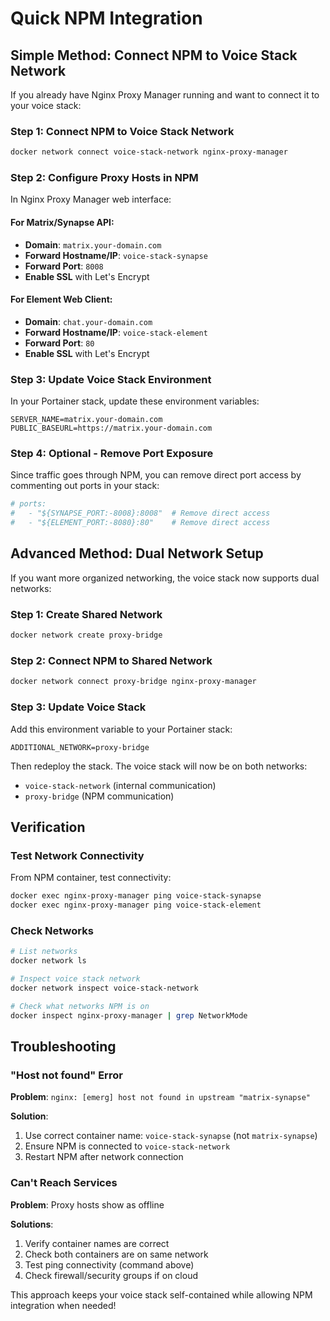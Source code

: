 # Quick NPM Integration

## Simple Method: Connect NPM to Voice Stack Network

If you already have Nginx Proxy Manager running and want to connect it to your voice stack:

### Step 1: Connect NPM to Voice Stack Network

```bash
docker network connect voice-stack-network nginx-proxy-manager
```

### Step 2: Configure Proxy Hosts in NPM

In Nginx Proxy Manager web interface:

#### For Matrix/Synapse API:
- **Domain**: `matrix.your-domain.com`
- **Forward Hostname/IP**: `voice-stack-synapse`
- **Forward Port**: `8008`
- **Enable SSL** with Let's Encrypt

#### For Element Web Client:
- **Domain**: `chat.your-domain.com` 
- **Forward Hostname/IP**: `voice-stack-element`
- **Forward Port**: `80`
- **Enable SSL** with Let's Encrypt

### Step 3: Update Voice Stack Environment

In your Portainer stack, update these environment variables:

```
SERVER_NAME=matrix.your-domain.com
PUBLIC_BASEURL=https://matrix.your-domain.com
```

### Step 4: Optional - Remove Port Exposure

Since traffic goes through NPM, you can remove direct port access by commenting out ports in your stack:

```yaml
# ports:
#   - "${SYNAPSE_PORT:-8008}:8008"  # Remove direct access
#   - "${ELEMENT_PORT:-8080}:80"    # Remove direct access
```

## Advanced Method: Dual Network Setup

If you want more organized networking, the voice stack now supports dual networks:

### Step 1: Create Shared Network

```bash
docker network create proxy-bridge
```

### Step 2: Connect NPM to Shared Network

```bash
docker network connect proxy-bridge nginx-proxy-manager
```

### Step 3: Update Voice Stack

Add this environment variable to your Portainer stack:

```
ADDITIONAL_NETWORK=proxy-bridge
```

Then redeploy the stack. The voice stack will now be on both networks:
- `voice-stack-network` (internal communication)
- `proxy-bridge` (NPM communication)

## Verification

### Test Network Connectivity

From NPM container, test connectivity:

```bash
docker exec nginx-proxy-manager ping voice-stack-synapse
docker exec nginx-proxy-manager ping voice-stack-element
```

### Check Networks

```bash
# List networks
docker network ls

# Inspect voice stack network
docker network inspect voice-stack-network

# Check what networks NPM is on
docker inspect nginx-proxy-manager | grep NetworkMode
```

## Troubleshooting

### "Host not found" Error

**Problem**: `nginx: [emerg] host not found in upstream "matrix-synapse"`

**Solution**: 
1. Use correct container name: `voice-stack-synapse` (not `matrix-synapse`)
2. Ensure NPM is connected to `voice-stack-network`
3. Restart NPM after network connection

### Can't Reach Services

**Problem**: Proxy hosts show as offline

**Solutions**:
1. Verify container names are correct
2. Check both containers are on same network
3. Test ping connectivity (command above)
4. Check firewall/security groups if on cloud

This approach keeps your voice stack self-contained while allowing NPM integration when needed!

